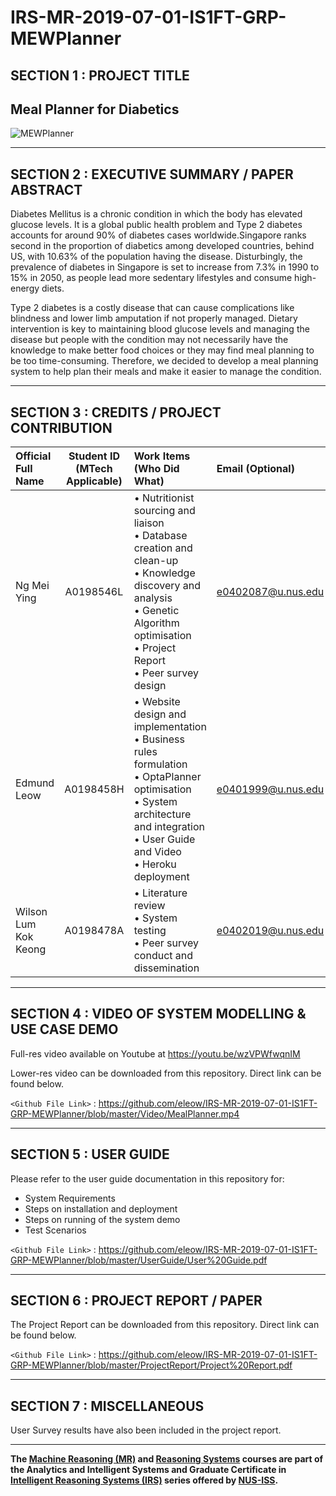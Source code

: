 ﻿# IRS-MR-2019-07-01-IS1FT-GRP-MEWPlanner

## SECTION 1 : PROJECT TITLE
## Meal Planner for Diabetics

![MEWPlanner](/SystemCode/frontend/kieFrontApp/static/images/icons/salad_sm.png?raw=true&s=100)

---

## SECTION 2 : EXECUTIVE SUMMARY / PAPER ABSTRACT

Diabetes Mellitus is a chronic condition in which the body has elevated glucose levels. It is a global public health problem and Type 2 diabetes accounts for around 90% of diabetes cases worldwide.Singapore ranks second in the proportion of diabetics among developed countries, behind US, with 10.63% of the population having the disease. Disturbingly, the prevalence of diabetes in Singapore is set to increase from 7.3% in 1990 to 15% in 2050, as people lead more sedentary lifestyles and consume high-energy diets.

Type 2 diabetes is a costly disease that can cause complications like blindness and lower limb amputation if not properly managed. Dietary intervention is key to maintaining blood glucose levels and managing the disease but people with the condition may not necessarily have the knowledge to make better food choices or they may find meal planning to be too time-consuming.
Therefore, we decided to develop a meal planning system to help plan their meals and make it easier to manage the condition.

---

## SECTION 3 : CREDITS / PROJECT CONTRIBUTION

| Official Full Name  | Student ID (MTech Applicable)  | Work Items (Who Did What) | Email (Optional) |
| :------------ |:---------------:| :-----| :-----|
| Ng Mei Ying | A0198546L | • Nutritionist sourcing and liaison <br>• Database creation and clean-up <br>• Knowledge discovery and analysis<br>• Genetic Algorithm optimisation <br>• Project Report<br>• Peer survey design| e0402087@u.nus.edu |
| Edmund Leow | A0198458H | • Website design and implementation<br>• Business rules formulation<br>• OptaPlanner optimisation<br>• System architecture and integration<br>• User Guide and Video<br>• Heroku deployment | e0401999@u.nus.edu |
| Wilson Lum Kok Keong| A0198478A | • Literature review<br>• System testing<br>• Peer survey conduct and dissemination<br>| e0402019@u.nus.edu |

---

## SECTION 4 : VIDEO OF SYSTEM MODELLING & USE CASE DEMO

Full-res video available on Youtube at https://youtu.be/wzVPWfwqnIM

Lower-res video can be downloaded from this repository. Direct link can be found below.

`<Github File Link>` : <https://github.com/eleow/IRS-MR-2019-07-01-IS1FT-GRP-MEWPlanner/blob/master/Video/MealPlanner.mp4>

---

## SECTION 5 : USER GUIDE

Please refer to the user guide documentation in this repository for:

- System Requirements
- Steps on installation and deployment
- Steps on running of the system demo
- Test Scenarios

`<Github File Link>` : <https://github.com/eleow/IRS-MR-2019-07-01-IS1FT-GRP-MEWPlanner/blob/master/UserGuide/User%20Guide.pdf>

---

## SECTION 6 : PROJECT REPORT / PAPER

The Project Report can be downloaded from this repository. Direct link can be found below.

`<Github File Link>` : <https://github.com/eleow/IRS-MR-2019-07-01-IS1FT-GRP-MEWPlanner/blob/master/ProjectReport/Project%20Report.pdf>

---

## SECTION 7 : MISCELLANEOUS

User Survey results have also been included in the project report.

---

**The [Machine Reasoning (MR)](https://www.iss.nus.edu.sg/executive-education/course/detail/machine-reasoning "Machine Reasoning") and [Reasoning Systems](https://www.iss.nus.edu.sg/executive-education/course/detail/reasoning-systems "Reasoning Systems") courses are part of the Analytics and Intelligent Systems and Graduate Certificate in [Intelligent Reasoning Systems (IRS)](https://www.iss.nus.edu.sg/stackable-certificate-programmes/intelligent-systems "Intelligent Reasoning Systems") series offered by [NUS-ISS](https://www.iss.nus.edu.sg "Institute of Systems Science, National University of Singapore").**